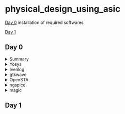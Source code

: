 # physical_design_using_asic

[Day 0](day-0) installation of required softwares

[Day 1](day-1)

## Day 0 

<details>
<summary> Summary </summary>
    I installed the needed tools.
    
</details>

<details>
    <summary>Yosys</summary>
    
I installed yosys using following commands :

$ git clone https://github.com/YosysHQ/yosys.git
$ cd yosys-master 
$ sudo apt install make (If make is not installed please install it) 
$ sudo apt-get install build-essential clang bison flex \
    libreadline-dev gawk tcl-dev libffi-dev git \
    graphviz xdot pkg-config python3 libboost-system-dev \
    libboost-python-dev libboost-filesystem-dev zlib1g-dev
$ make config-gcc
$ make 
$ sudo make install

below is the screenshot showing successful launch: 
![yosys](https://github.com/ammulashiva/physical_design_using_asic/assets/140998900/76ecfa86-4e5b-4bba-9c75-d0e98fed2b19)
</details>
<details>
    <summary>Iverilog</summary>

I installed Iverilog using following commands:

sudo apt-get install iverilog
below is the screenshot showing successful launch: 
![Iverilog](https://github.com/ammulashiva/physical_design_using_asic/assets/140998900/4106244b-db39-42e5-bc5d-e43dfe40a297)
</details>
<details>
    <summary>gtkwave</summary>

I installed gtkwave using following command:

sudo apt update
sudo apt install gtkwave
below is the screenshot showing successful launch:

![gtkwave](https://github.com/ammulashiva/physical_design_using_asic/assets/140998900/63bef04c-b53d-4175-b326-7212f403652c)
</details>

<details>
    <summary>OpenSTA</summary>

I installed and built OpenSTA (including the needed packages) using the following commands:

sudo apt-get install cmake clang gcctcl swig bison flex
git clone https://github.com/The-OpenROAD-Project/OpenSTA.git
cd OpenSTA
mkdir build
cd build
cmake ..
make
below is the screenshot showing successful launch: 
![OpenSTA](https://github.com/ammulashiva/physical_design_using_asic/assets/140998900/3ce1cccc-a154-4071-a9c8-682bc4c57fb2)
</details>

<details>
    <summary>ngspice</summary>

i downloaded the tarball from https://sourceforge.net/projects/ngspice/files/ to a local directory, and unpacked it using following commands
:
$ tar -zxvf ngspice-37.tar.gz
$ cd ngspice-37
$ mkdir release
$ cd release
$ ../configure  --with-x --with-readline=yes --disable-debug
$ make
$ sudo make install

Below is the screenshot showing sucessful installation:

![ngspice](https://github.com/ammulashiva/physical_design_using_asic/assets/140998900/64efc675-08ed-4c9e-a4da-c6554baac603)
</details>

<details>
    <summary>magic</summary>

I installed magic using the following commands:

$   sudo apt-get install m4
$   sudo apt-get install tcsh
$   sudo apt-get install csh
$   sudo apt-get install libx11-dev
$   sudo apt-get install tcl-dev tk-dev
$   sudo apt-get install libcairo2-dev
$   sudo apt-get install mesa-common-dev libglu1-mesa-dev
$   sudo apt-get install libncurses-dev
git clone https://github.com/RTimothyEdwards/magic
cd magic
./configure
make
make install

Below is the screenshot showing sucessful installation:

![magic1](https://github.com/ammulashiva/physical_design_using_asic/assets/140998900/2ca1576d-839c-4e49-9574-a5e3e05c6083)

Below is the screenshot showing sucessful launch:

![magic2](https://github.com/ammulashiva/physical_design_using_asic/assets/140998900/bd855d1b-fce5-467c-8922-1dd30d994c64)
</details>

## Day 1





